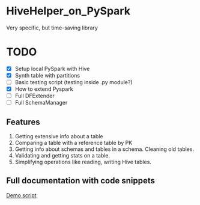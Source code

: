 # HiveHelper_on_PySpark
 Very specific, but time-saving library

# TODO
- [x] Setup local PySpark with Hive
- [x] Synth table with partitions
- [ ] Basic testing script (testing inside .py module?)
- [x] How to extend Pyspark
- [ ] Full DFExtender
- [ ] Full SchemaManager

## Features
1. Getting extensive info about a table
2. Comparing a table with a reference table by PK
3. Getting info about schemas and tables in a schema. Cleaning old tables.
4. Validating and getting stats on a table.
5. Simplifying operations like reading, writing Hive tables.

## Full documentation with code snippets

[Demo script](https://github.com/pyrogn/HiveHelper_on_PySpark/blob/main/demo.ipynb)
